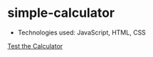 # simple-calculator

- Technologies used: JavaScript, HTML, CSS

[Test the Calculator](https://simple-calculator-seven-tan.vercel.app/)
